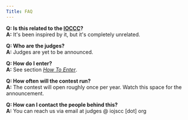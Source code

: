 ```yaml
---
Title: FAQ
---
```


**Q: Is this related to the [IOCCC](https://www.ioccc.org)?**<br>
**A:** It's been inspired by it, but it's completely unrelated.

**Q: Who are the judges?**<br>
**A:** Judges are yet to be announced.

**Q: How do I enter?**<br>
**A:** See section [*How To Enter*](/#how-to-enter).

**Q: How often will the contest run?**<br>
**A:** The contest will open roughly once per year. Watch this space for the announcement.

**Q: How can I contact the people behind this?**<br>
**A:** You can reach us via email at judges @ iojscc [dot] org
